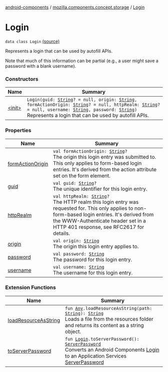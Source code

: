 [android-components](../../index.md) / [mozilla.components.concept.storage](../index.md) / [Login](./index.md)

# Login

`data class Login` [(source)](https://github.com/mozilla-mobile/android-components/blob/master/components/concept/storage/src/main/java/mozilla/components/concept/storage/LoginsStorage.kt#L17)

Represents a login that can be used by autofill APIs.

Note that much of this information can be partial (e.g., a user might save a password with a
blank username).

### Constructors

| Name | Summary |
|---|---|
| [&lt;init&gt;](-init-.md) | `Login(guid: `[`String`](https://kotlinlang.org/api/latest/jvm/stdlib/kotlin/-string/index.html)`? = null, origin: `[`String`](https://kotlinlang.org/api/latest/jvm/stdlib/kotlin/-string/index.html)`, formActionOrigin: `[`String`](https://kotlinlang.org/api/latest/jvm/stdlib/kotlin/-string/index.html)`? = null, httpRealm: `[`String`](https://kotlinlang.org/api/latest/jvm/stdlib/kotlin/-string/index.html)`? = null, username: `[`String`](https://kotlinlang.org/api/latest/jvm/stdlib/kotlin/-string/index.html)`, password: `[`String`](https://kotlinlang.org/api/latest/jvm/stdlib/kotlin/-string/index.html)`)`<br>Represents a login that can be used by autofill APIs. |

### Properties

| Name | Summary |
|---|---|
| [formActionOrigin](form-action-origin.md) | `val formActionOrigin: `[`String`](https://kotlinlang.org/api/latest/jvm/stdlib/kotlin/-string/index.html)`?`<br>The origin this login entry was submitted to. This only applies to form-based login entries. It's derived from the action attribute set on the form element. |
| [guid](guid.md) | `val guid: `[`String`](https://kotlinlang.org/api/latest/jvm/stdlib/kotlin/-string/index.html)`?`<br>The unique identifier for this login entry. |
| [httpRealm](http-realm.md) | `val httpRealm: `[`String`](https://kotlinlang.org/api/latest/jvm/stdlib/kotlin/-string/index.html)`?`<br>The HTTP realm this login entry was requested for. This only applies to non-form-based login entries. It's derived from the WWW-Authenticate header set in a HTTP 401 response, see RFC2617 for details. |
| [origin](origin.md) | `val origin: `[`String`](https://kotlinlang.org/api/latest/jvm/stdlib/kotlin/-string/index.html)<br>The origin this login entry applies to. |
| [password](password.md) | `val password: `[`String`](https://kotlinlang.org/api/latest/jvm/stdlib/kotlin/-string/index.html)<br>The password for this login entry. |
| [username](username.md) | `val username: `[`String`](https://kotlinlang.org/api/latest/jvm/stdlib/kotlin/-string/index.html)<br>The username for this login entry. |

### Extension Functions

| Name | Summary |
|---|---|
| [loadResourceAsString](../../mozilla.components.support.test.file/kotlin.-any/load-resource-as-string.md) | `fun `[`Any`](https://kotlinlang.org/api/latest/jvm/stdlib/kotlin/-any/index.html)`.loadResourceAsString(path: `[`String`](https://kotlinlang.org/api/latest/jvm/stdlib/kotlin/-string/index.html)`): `[`String`](https://kotlinlang.org/api/latest/jvm/stdlib/kotlin/-string/index.html)<br>Loads a file from the resources folder and returns its content as a string object. |
| [toServerPassword](../../mozilla.components.service.sync.logins/to-server-password.md) | `fun `[`Login`](./index.md)`.toServerPassword(): `[`ServerPassword`](../../mozilla.components.service.sync.logins/-server-password.md)<br>Converts an Android Components [Login](./index.md) to an Application Services [ServerPassword](../../mozilla.components.service.sync.logins/-server-password.md) |
